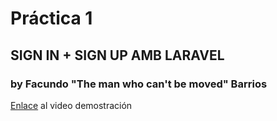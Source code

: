 # Práctica 1
## SIGN IN + SIGN UP AMB LARAVEL
### by Facundo "The man who can't be moved" Barrios

[Enlace](https://drive.google.com/file/d/1on2V-HkNPMrN0N7FIg26AeTnkCnvAUqP/view?usp=sharing) al video demostración